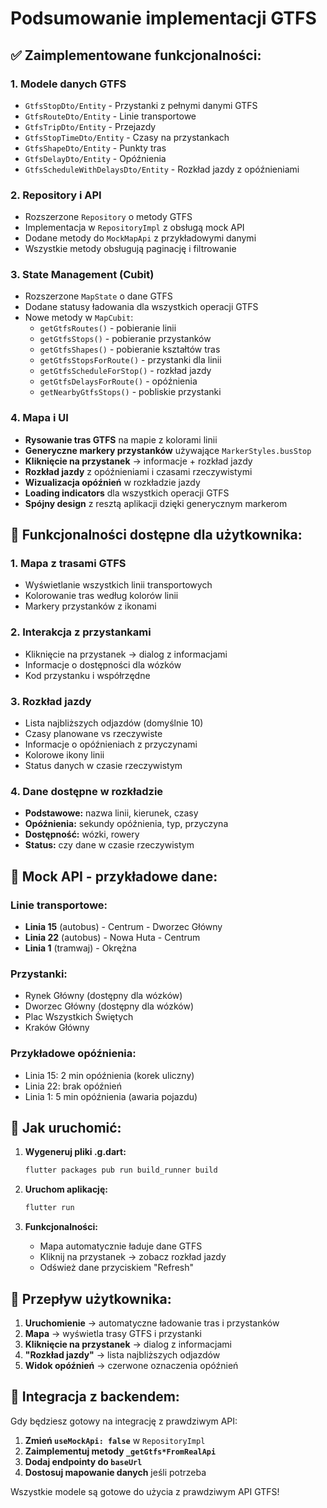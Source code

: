 # Podsumowanie implementacji GTFS

## ✅ **Zaimplementowane funkcjonalności:**

### 1. **Modele danych GTFS**
- `GtfsStopDto/Entity` - Przystanki z pełnymi danymi GTFS
- `GtfsRouteDto/Entity` - Linie transportowe
- `GtfsTripDto/Entity` - Przejazdy
- `GtfsStopTimeDto/Entity` - Czasy na przystankach
- `GtfsShapeDto/Entity` - Punkty tras
- `GtfsDelayDto/Entity` - Opóźnienia
- `GtfsScheduleWithDelaysDto/Entity` - Rozkład jazdy z opóźnieniami

### 2. **Repository i API**
- Rozszerzone `Repository` o metody GTFS
- Implementacja w `RepositoryImpl` z obsługą mock API
- Dodane metody do `MockMapApi` z przykładowymi danymi
- Wszystkie metody obsługują paginację i filtrowanie

### 3. **State Management (Cubit)**
- Rozszerzone `MapState` o dane GTFS
- Dodane statusy ładowania dla wszystkich operacji GTFS
- Nowe metody w `MapCubit`:
  - `getGtfsRoutes()` - pobieranie linii
  - `getGtfsStops()` - pobieranie przystanków
  - `getGtfsShapes()` - pobieranie kształtów tras
  - `getGtfsStopsForRoute()` - przystanki dla linii
  - `getGtfsScheduleForStop()` - rozkład jazdy
  - `getGtfsDelaysForRoute()` - opóźnienia
  - `getNearbyGtfsStops()` - pobliskie przystanki

### 4. **Mapa i UI**
- **Rysowanie tras GTFS** na mapie z kolorami linii
- **Generyczne markery przystanków** używające `MarkerStyles.busStop`
- **Kliknięcie na przystanek** → informacje + rozkład jazdy
- **Rozkład jazdy** z opóźnieniami i czasami rzeczywistymi
- **Wizualizacja opóźnień** w rozkładzie jazdy
- **Loading indicators** dla wszystkich operacji GTFS
- **Spójny design** z resztą aplikacji dzięki generycznym markerom

## 🎯 **Funkcjonalności dostępne dla użytkownika:**

### 1. **Mapa z trasami GTFS**
- Wyświetlanie wszystkich linii transportowych
- Kolorowanie tras według kolorów linii
- Markery przystanków z ikonami

### 2. **Interakcja z przystankami**
- Kliknięcie na przystanek → dialog z informacjami
- Informacje o dostępności dla wózków
- Kod przystanku i współrzędne

### 3. **Rozkład jazdy**
- Lista najbliższych odjazdów (domyślnie 10)
- Czasy planowane vs rzeczywiste
- Informacje o opóźnieniach z przyczynami
- Kolorowe ikony linii
- Status danych w czasie rzeczywistym

### 4. **Dane dostępne w rozkładzie**
- **Podstawowe:** nazwa linii, kierunek, czasy
- **Opóźnienia:** sekundy opóźnienia, typ, przyczyna
- **Dostępność:** wózki, rowery
- **Status:** czy dane w czasie rzeczywistym

## 🔧 **Mock API - przykładowe dane:**

### Linie transportowe:
- **Linia 15** (autobus) - Centrum - Dworzec Główny
- **Linia 22** (autobus) - Nowa Huta - Centrum  
- **Linia 1** (tramwaj) - Okrężna

### Przystanki:
- Rynek Główny (dostępny dla wózków)
- Dworzec Główny (dostępny dla wózków)
- Plac Wszystkich Świętych
- Kraków Główny

### Przykładowe opóźnienia:
- Linia 15: 2 min opóźnienia (korek uliczny)
- Linia 22: brak opóźnień
- Linia 1: 5 min opóźnienia (awaria pojazdu)

## 🚀 **Jak uruchomić:**

1. **Wygeneruj pliki .g.dart:**
   ```bash
   flutter packages pub run build_runner build
   ```

2. **Uruchom aplikację:**
   ```bash
   flutter run
   ```

3. **Funkcjonalności:**
   - Mapa automatycznie ładuje dane GTFS
   - Kliknij na przystanek → zobacz rozkład jazdy
   - Odśwież dane przyciskiem "Refresh"

## 📱 **Przepływ użytkownika:**

1. **Uruchomienie** → automatyczne ładowanie tras i przystanków
2. **Mapa** → wyświetla trasy GTFS i przystanki
3. **Kliknięcie na przystanek** → dialog z informacjami
4. **"Rozkład jazdy"** → lista najbliższych odjazdów
5. **Widok opóźnień** → czerwone oznaczenia opóźnień

## 🔄 **Integracja z backendem:**

Gdy będziesz gotowy na integrację z prawdziwym API:

1. **Zmień `useMockApi: false`** w `RepositoryImpl`
2. **Zaimplementuj metody `_getGtfs*FromRealApi`**
3. **Dodaj endpointy do `baseUrl`**
4. **Dostosuj mapowanie danych** jeśli potrzeba

Wszystkie modele są gotowe do użycia z prawdziwym API GTFS!
